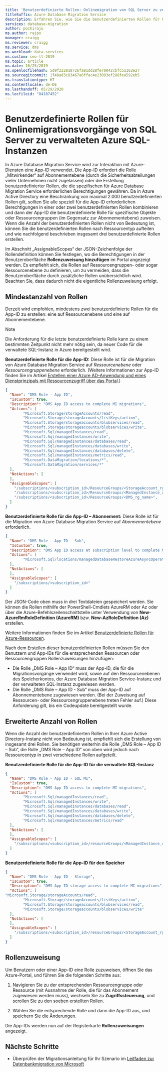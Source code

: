 ```yaml
---
title: 'Benutzerdefinierte Rollen: Onlinemigration von SQL Server zu verwalteten SQL-Instanzen'
titleSuffix: Azure Database Migration Service
description: Erfahren Sie, wie Sie die benutzerdefinierten Rollen für Onlinemigrationsvorgänge von SQL Server zu verwalteten Azure SQL-Instanzen verwenden.
services: database-migration
author: pochiraju
ms.author: rajpo
manager: craigg
ms.reviewer: craigg
ms.service: dms
ms.workload: data-services
ms.custom: seo-lt-2019
ms.topic: article
ms.date: 10/25/2019
ms.openlocfilehash: 5d9f222818726fa81dd28fe70042cbfc51162e27
ms.sourcegitcommit: 1f48ad3c83467a6ffac4e23093ef288fea592eb5
ms.translationtype: HT
ms.contentlocale: de-DE
ms.lasthandoff: 05/29/2020
ms.locfileid: "84187452"
---
```

# <a name="custom-roles-for-sql-server-to-azure-sql-managed-instance-online-migrations"></a>Benutzerdefinierte Rollen für Onlinemigrationsvorgänge von SQL Server zu verwalteten Azure SQL-Instanzen

In Azure Database Migration Service wird zur Interaktion mit Azure-Diensten eine App-ID verwendet. Die App-ID erfordert die Rolle „Mitwirkender“ auf Abonnementebene (durch die Sicherheitsabteilungen vieler Unternehmen nicht zugelassen) oder die Erstellung benutzerdefinierter Rollen, die die spezifischen für Azure Database Migration Service erforderlichen Berechtigungen gewähren. Da in Azure Active Directory eine Beschränkung von maximal 2.000 benutzerdefinierten Rollen gilt, sollten Sie alle speziell für die App-ID erforderlichen Berechtigungen in einer oder zwei benutzerdefinierten Rollen kombinieren und dann der App-ID die benutzerdefinierte Rolle für spezifische Objekte oder Ressourcengruppen (im Gegensatz zur Abonnementebene) zuweisen. Wenn die Anzahl der benutzerdefinierten Rollen nicht von Bedeutung ist, können Sie die benutzerdefinierten Rollen nach Ressourcentyp aufteilen und wie nachfolgend beschrieben insgesamt drei benutzerdefinierte Rollen erstellen.

Im Abschnitt „AssignableScopes“ der JSON-Zeichenfolge der Rollendefinition können Sie festlegen, wo die Berechtigungen in der Benutzeroberfläche **Rollenzuweisung hinzufügen** im Portal angezeigt werden. Es empfiehlt sich, die Rollen auf Ressourcengruppen- oder sogar Ressourcenebene zu definieren, um zu vermeiden, dass die Benutzeroberfläche durch zusätzliche Rollen unübersichtlich wird. Beachten Sie, dass dadurch nicht die eigentliche Rollenzuweisung erfolgt.

## <a name="minimum-number-of-roles"></a>Mindestanzahl von Rollen

Derzeit wird empfohlen, mindestens zwei benutzerdefinierte Rollen für die App-ID zu erstellen: eine auf Ressourcenebene und eine auf Abonnementebene.

> [!NOTE]
> Die Anforderung für die letzte benutzerdefinierte Rolle kann zu einem bestimmten Zeitpunkt nicht mehr nötig sein, da neuer Code für die verwaltete SQL-Instanz in Azure bereitgestellt wird.

**Benutzerdefinierte Rolle für die App-ID:** Diese Rolle ist für die Migration von Azure Database Migration Service auf *Ressourcenebene* oder *Ressourcengruppenebene* erforderlich. (Weitere Informationen zur App-ID finden Sie im Artikel [Erstellen einer Azure AD-Anwendung und eines Dienstprinzipals mit Ressourcenzugriff über das Portal](https://docs.microsoft.com/azure/active-directory/develop/howto-create-service-principal-portal).)

```json
{
  "Name": "DMS Role - App ID",
  "IsCustom": true,
  "Description": "DMS App ID access to complete MI migrations",
  "Actions": [
        "Microsoft.Storage/storageAccounts/read",
        "Microsoft.Storage/storageAccounts/listKeys/action",
        "Microsoft.Storage/storageaccounts/blobservices/read",
        "Microsoft.Storage/storageaccounts/blobservices/write",
        "Microsoft.Sql/managedInstances/read",
        "Microsoft.Sql/managedInstances/write",
        "Microsoft.Sql/managedInstances/databases/read",
        "Microsoft.Sql/managedInstances/databases/write",
        "Microsoft.Sql/managedInstances/databases/delete",
        "Microsoft.Sql/managedInstances/metrics/read",
        "Microsoft.DataMigration/locations/*",
        "Microsoft.DataMigration/services/*"
  ],
  "NotActions": [
  ],
  "AssignableScopes": [
    "/subscriptions/<subscription_id>/ResourceGroups/<StorageAccount_rg_name>",
    "/subscriptions/<subscription_id>/ResourceGroups/<ManagedInstance_rg_name>",
    "/subscriptions/<subscription_id>/ResourceGroups/<DMS_rg_name>",
  ]
}
```

**Benutzerdefinierte Rolle für die App-ID – Abonnement:** Diese Rolle ist für die Migration von Azure Database Migration Service auf *Abonnementebene* erforderlich.

```json
{
  "Name": "DMS Role - App ID - Sub",
  "IsCustom": true,
  "Description": "DMS App ID access at subscription level to complete MI migrations",
  "Actions": [
        "Microsoft.Sql/locations/managedDatabaseRestoreAzureAsyncOperation/*"
  ],
  "NotActions": [
  ],
  "AssignableScopes": [
    "/subscriptions/<subscription_id>"
  ]
}
```

Der JSON-Code oben muss in drei Textdateien gespeichert werden. Sie können die Rollen mithilfe der PowerShell-Cmdlets AzureRM oder Az oder über die Azure-Befehlszeilenschnittstelle unter Verwendung von **New-AzureRmRoleDefinition (AzureRM)** bzw. **New-AzRoleDefinition (Az)** erstellen.

Weitere Informationen finden Sie im Artikel [Benutzerdefinierte Rollen für Azure-Ressourcen](https://docs.microsoft.com/azure/role-based-access-control/custom-roles).

Nach dem Erstellen dieser benutzerdefinierten Rollen müssen Sie den Benutzern und App-IDs für die entsprechenden Ressourcen oder Ressourcengruppen Rollenzuweisungen hinzufügen:

* Die Rolle „DMS Role – App ID“ muss der App-ID, die für die Migrationsvorgänge verwendet wird, sowie auf den Ressourcenebenen des Speicherkontos, der Azure Database Migration Service-Instanz und der verwalteten SQL-Instanz zugewiesen werden.
* Die Rolle „DMS Role – App ID - Sub“ muss der App-ID auf Abonnementebene zugewiesen werden. (Bei der Zuweisung auf Ressourcen- oder Ressourcengruppenebene treten Fehler auf.) Diese Anforderung gilt, bis ein Codeupdate bereitgestellt wurde.

## <a name="expanded-number-of-roles"></a>Erweiterte Anzahl von Rollen

Wenn die Anzahl der benutzerdefinierten Rollen in Ihrer Azure Active Directory-Instanz nicht von Bedeutung ist, empfiehlt sich die Erstellung von insgesamt drei Rollen. Sie benötigen weiterhin die Rolle „DMS Role – App ID – Sub“, die Rolle „DMS Role – App ID“ von oben wird jedoch nach Ressourcentyp in zwei verschiedene Rollen aufgeteilt.

**Benutzerdefinierte Rolle für die App-ID für die verwaltete SQL-Instanz**

```json
{
  "Name": "DMS Role - App ID - SQL MI",
  "IsCustom": true,
  "Description": "DMS App ID access to complete MI migrations",
  "Actions": [
        "Microsoft.Sql/managedInstances/read",
        "Microsoft.Sql/managedInstances/write",
        "Microsoft.Sql/managedInstances/databases/read",
        "Microsoft.Sql/managedInstances/databases/write",
        "Microsoft.Sql/managedInstances/databases/delete",
        "Microsoft.Sql/managedInstances/metrics/read"
  ],
  "NotActions": [
  ],
  "AssignableScopes": [
    "/subscriptions/<subscription_id>/resourceGroups/<ManagedInstance_rg_name>"
  ]
}
```

**Benutzerdefinierte Rolle für die App-ID für den Speicher**

```json
{
  "Name": "DMS Role - App ID - Storage",
  "IsCustom": true,
  "Description": "DMS App ID storage access to complete MI migrations",
  "Actions": [
"Microsoft.Storage/storageAccounts/read",
        "Microsoft.Storage/storageAccounts/listKeys/action",
        "Microsoft.Storage/storageaccounts/blobservices/read",
        "Microsoft.Storage/storageaccounts/blobservices/write"
  ],
  "NotActions": [
  ],
  "AssignableScopes": [
    "/subscriptions/<subscription_id>/resourceGroups/<StorageAccount_rg_name>"
  ]
}
```

## <a name="role-assignment"></a>Rollenzuweisung

Um Benutzern oder einer App-ID eine Rolle zuzuweisen, öffnen Sie das Azure-Portal, und führen Sie die folgenden Schritte aus:

1. Navigieren Sie zu der entsprechenden Ressourcengruppe oder Ressource (mit Ausnahme der Rolle, die für das Abonnement zugewiesen werden muss), wechseln Sie zu **Zugriffssteuerung**, und scrollen Sie zu den soeben erstellten Rollen.

2. Wählen Sie die entsprechende Rolle und dann die App-ID aus, und speichern Sie die Änderungen.

  Die App-IDs werden nun auf der Registerkarte **Rollenzuweisungen** angezeigt.

## <a name="next-steps"></a>Nächste Schritte

* Überprüfen der Migrationsanleitung für Ihr Szenario im [Leitfaden zur Datenbankmigration von Microsoft](https://datamigration.microsoft.com/)
